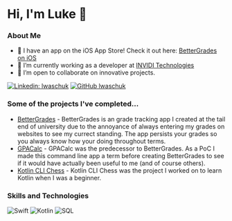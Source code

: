 # Hi, I'm Luke 👋

### About Me
- 📱 I have an app on the iOS App Store! Check it out here: [BetterGrades on iOS](https://apps.apple.com/ca/app/bettergrades/id6448234941)
- 🌱 I’m currently working as a developer at [INVIDI Technologies](https://www.invidi.com/)
- 🤝 I’m open to collaborate on innovative projects.

[![Linkedin: lwaschuk](https://img.shields.io/badge/-lwaschuk-blue?style=flat-square&logo=Linkedin&logoColor=white&link=https://www.linkedin.com/in/lwaschuk/)](https://www.linkedin.com/in/lwaschuk/)
[![GitHub lwaschuk](https://img.shields.io/github/followers/lwaschuk?label=follow&style=social)](https://github.com/lwaschuk)




### Some of the projects I've completed...
- [BetterGrades](https://apps.apple.com/ca/app/bettergrades/id6448234941) - BetterGrades is an grade tracking app I created at the tail end of university due to the annoyance of always entering my grades on websites to see my currect standing. The app persists your grades so you always know how your doing throughout terms.
- [GPACalc](https://github.com/lwaschuk/GPACalc) - GPACalc was the predecessor to BetterGrades. As a PoC I made this command line app a term before creating BetterGrades to see if it would have actually been useful to me (and of course others).
- [Kotlin CLI Chess](https://github.com/lwaschuk/Kotlin-Command-Line-Chess) - Kotlin CLI Chess was the project I worked on to learn Kotlin when I was a beginner. 

### Skills and Technologies
![Swift](https://img.shields.io/badge/Swift-F05138?style=for-the-badge&logo=swift&logoColor=white)
![Kotlin](https://img.shields.io/badge/Kotlin-0095D5?&style=for-the-badge&logo=kotlin&logoColor=white)
![SQL](https://img.shields.io/badge/SQL-F29111?style=for-the-badge&logo=sql&logoColor=white)



